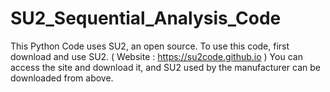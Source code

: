 # SU2_Sequential_Analysis_Code

This Python Code uses SU2, an open source. To use this code, first download and use SU2. ( Website : https://su2code.github.io ) You can access the site and download it, and SU2 used by the manufacturer can be downloaded from above.
